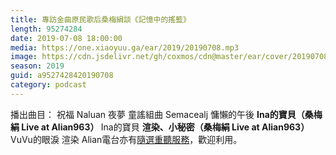 ```yaml
---
title: 專訪金曲原民歌后桑梅絹談《記憶中的搖籃》
length: 95274284
date: 2019-07-08 18:00:00
media: https://one.xiaoyuu.ga/ear/2019/20190708.mp3
image: https://cdn.jsdelivr.net/gh/coxmos/cdn@master/ear/cover/20190708.jpeg
season: 2019
guid: a9527428420190708
category: podcast
---
```


播出曲目：
祝福
Naluan
夜夢
童謠組曲
Semacealj 慵懶的午後
<strong>Ina的寶貝（桑梅絹 Live at Alian963）
</strong>Ina的寶貝
<strong>渲染、小秘密（桑梅絹 Live at Alian963）
</strong>VuVu的眼淚
渲染
Alian電台亦有<a href="http://alian963.ipcf.org.tw/programs_view.php">隨選重聽服務</a>，歡迎利用。

